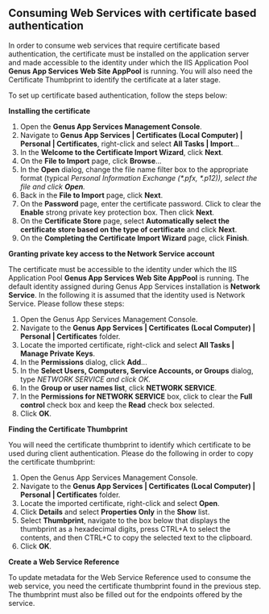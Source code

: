 ## Consuming Web Services with certificate based authentication

In order to consume web services that require certificate based authentication, the certificate must be installed on the application server and made accessible to the identity under which the IIS Application Pool **Genus App Services Web Site AppPool** is running. You will also need the Certificate Thumbprint to identify the certificate at a later stage.

To set up certificate based authentication, follow the steps below:

**Installing the certificate**

1.  Open the **Genus App Services Management Console**.
2.  Navigate to **Genus App Services | Certificates (Local Computer) | Personal | Certificates**, right-click and select **All Tasks | Import**...
3.  In the **Welcome to the Certificate Import Wizard**, click **Next**.
4.  On the **File to Import** page, click **Browse**...
5.  In the **Open** dialog, change the file name filter box to the appropriate format (typical <span style="FONT-STYLE: italic">Personal Information Exchange <span style="FONT-STYLE: italic">(*.pfx, *.p12)), select the file and click **Open**.
6.  Back in the **File to Import** page, click **Next**.
7.  On the **Password** page, enter the certificate password. Click to clear the **Enable** strong private key protection box. Then click **Next**.
8.  On the **Certificate Store** page, select **Automatically select the certificate store based on the type of certificate** and click **Next**.
9.  On the **Completing the Certificate Import Wizard** page, click **Finish**.

**Granting private key access to the Network Service account**

The certificate must be accessible to the identity under which the IIS Application Pool **Genus App Services Web Site AppPool** is running. The default identity assigned during Genus App Services installation is **Network Service**. In the following it is assumed that the identity used is Network Service. Please follow these steps:

1.  Open the Genus App Services Management Console.
2.  Navigate to the **Genus App Services | Certificates (Local Computer) | Personal | Certificates** folder.
3.  Locate the imported certificate, right-click and select **All Tasks | Manage Private Keys**.
4.  In the **Permissions** dialog, click **Add**...
5.  In the **Select Users, Computers, Service Accounts, or Groups** dialog, type <span style="FONT-STYLE: italic">NETWORK SERVICE and click OK.
6.  In the **Group or user names list**, click **NETWORK SERVICE**.
7.  In the **Permissions for NETWORK SERVICE** box, click to clear the **Full control** check box and keep the **Read** check box selected.
8.  Click **OK**.

**Finding the Certificate Thumbprint**

  You will need the certificate thumbprint to identify which certificate to be used during client authentication. Please do the following in order to copy the certificate thumbprint:  

1.  Open the Genus App Services Management Console.
2.  Navigate to the **Genus App Services | Certificates (Local Computer) | Personal | Certificates** folder.
3.  Locate the imported certificate, right-click and select **Open**.
4.  Click **Details** and select **Properties Only** in the **Show** list.
5.  Select **Thumbprint**, navigate to the box below that displays the thumbprint as a hexadecimal digits, press CTRL+A to select the contents, and then CTRL+C to copy the selected text to the clipboard.
6.  Click **OK**.

**Create a Web Service Reference**

To update metadata for the Web Service Reference used to consume the web service, you need the certificate thumbprint found in the previous step. The thumbprint must also be filled out for the endpoints offered by the service.